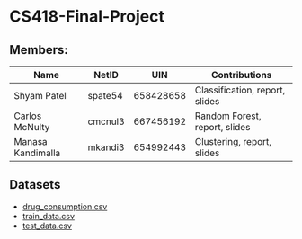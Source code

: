# CS418-Final-Project
## Members:
Name | NetID | UIN | Contributions
------------ | ------------- | ------------- | -------------
Shyam Patel | spate54 | 658428658 | Classification, report, slides
Carlos McNulty | cmcnul3 | 667456192 | Random Forest, report, slides
Manasa Kandimalla | mkandi3 | 654992443 | Clustering, report, slides

## Datasets
* [drug_consumption.csv](drug_consumption.csv)
* [train_data.csv](train_data.csv)
* [test_data.csv](test_data.csv)
